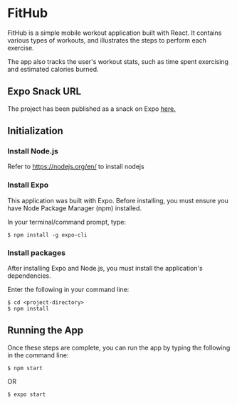 # FitHub
FitHub is a simple mobile workout application built with React. It contains various types of workouts, and illustrates the steps to perform each exercise.

The app also tracks the user's workout stats, such as time spent exercising and estimated calories burned.

## Expo Snack URL
The project has been published as a snack on Expo [here.](https://snack.expo.dev/@akr20/fithub)

## Initialization

### Install Node.js
Refer to https://nodejs.org/en/ to install nodejs

### Install Expo
This application was built with Expo. Before installing, you must ensure you have Node Package Manager (npm) installed.

In your terminal/command prompt, type:
```
$ npm install -g expo-cli
```


### Install packages
After installing Expo and Node.js, you must install the application's dependencies. 

Enter the following in your command line:
```
$ cd <project-directory>
$ npm install
```

## Running the App
Once these steps are complete, you can run the app by typing the following in the command line:
```
$ npm start
```
OR 
```
$ expo start
```

